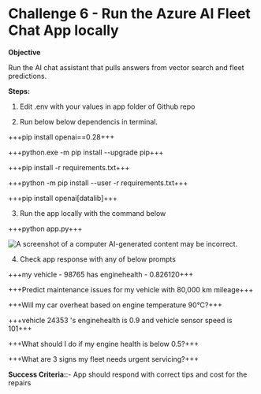 # Challenge 6 - Run the Azure AI Fleet Chat App locally

**Objective**

Run the AI chat assistant that pulls answers from vector search and fleet predictions.

**Steps:**

1.  Edit .env with your values in app folder of Github repo

2.  Run below below dependencis in terminal.

+++pip install openai==0.28+++

+++python.exe -m pip install --upgrade pip+++

+++pip install -r requirements.txt+++

+++python -m pip install --user -r requirements.txt+++

+++pip install openai[datalib]+++

3.  Run the app locally with the command below

+++python app.py+++

![A screenshot of a computer AI-generated content may be
incorrect.](./media/ch6image1.png)

4.  Check app response with any of below prompts

+++my vehicle - 98765 has enginehealth - 0.826120+++

+++Predict maintenance issues for my vehicle with 80,000 km mileage+++

+++Will my car overheat based on engine temperature 90°C?+++

+++vehicle 24353 's enginehealth is 0.9 and vehicle sensor speed is 101+++

+++What should I do if my engine health is below 0.5?+++

+++What are 3 signs my fleet needs urgent servicing?+++

**Success Criteria:**:- App should respond with correct tips and cost for the repairs
